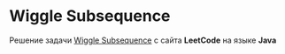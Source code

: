 # Wiggle Subsequence
Решение задачи [Wiggle Subsequence](https://leetcode.com/problems/wiggle-subsequence/) с сайта **LeetCode** на языке **Java**